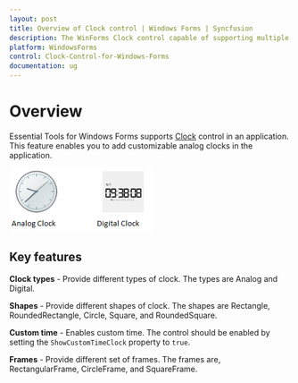```yaml
---
layout: post
title: Overview of Clock control | Windows Forms | Syncfusion
description: The WinForms Clock control capable of supporting multiple time zones. Supports analog and digital clock appearance with different frames, appearance etc.
platform: WindowsForms
control: Clock-Control-for-Windows-Forms
documentation: ug
---
```


# Overview

Essential Tools for Windows Forms supports [Clock](https://help.syncfusion.com/cr/windowsforms/Syncfusion.Windows.Forms.Tools.Clock.html) control in an application. This feature enables you to add customizable analog clocks in the application.

![Overview of the Clock control](Overview_images/overview.png)

## Key features

**Clock types** - Provide different types of clock. The types are Analog and Digital.

**Shapes** - Provide different shapes of clock. The shapes are Rectangle, RoundedRectangle, Circle, Square, and RoundedSquare.

**Custom time** - Enables custom time. The control should be enabled by setting the `ShowCustomTimeClock` property to `true`.

**Frames** - Provide different set of frames. The frames are, RectangularFrame, CircleFrame, and SquareFrame.
